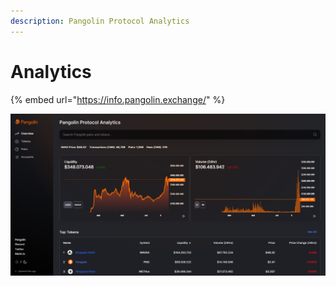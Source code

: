 ```yaml
---
description: Pangolin Protocol Analytics
---
```


# Analytics

{% embed url="https://info.pangolin.exchange/" %}

![](../.gitbook/assets/analytics.png)

